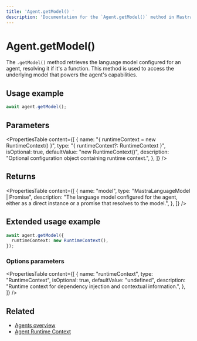 ```yaml
---
title: 'Agent.getModel() '
description: 'Documentation for the `Agent.getModel()` method in Mastra agents, which retrieves the language model that powers the agent.'
---
```


# Agent.getModel()

The `.getModel()` method retrieves the language model configured for an agent, resolving it if it's a function. This method is used to access the underlying model that powers the agent's capabilities.

## Usage example

```typescript copy
await agent.getModel();
```

## Parameters

<PropertiesTable
content={[
{
name: "{ runtimeContext = new RuntimeContext() }",
type: "{ runtimeContext?: RuntimeContext }",
isOptional: true,
defaultValue: "new RuntimeContext()",
description: "Optional configuration object containing runtime context.",
},
]}
/>

## Returns

<PropertiesTable
content={[
{
name: "model",
type: "MastraLanguageModel | Promise<MastraLanguageModel>",
description: "The language model configured for the agent, either as a direct instance or a promise that resolves to the model.",
},
]}
/>

## Extended usage example

```typescript copy
await agent.getModel({
  runtimeContext: new RuntimeContext(),
});
```

### Options parameters

<PropertiesTable
content={[
{
name: "runtimeContext",
type: "RuntimeContext",
isOptional: true,
defaultValue: "undefined",
description: "Runtime context for dependency injection and contextual information.",
},
]}
/>

## Related

- [Agents overview](/docs/agents/overview)
- [Agent Runtime Context](/docs/server-db/runtime-context)
